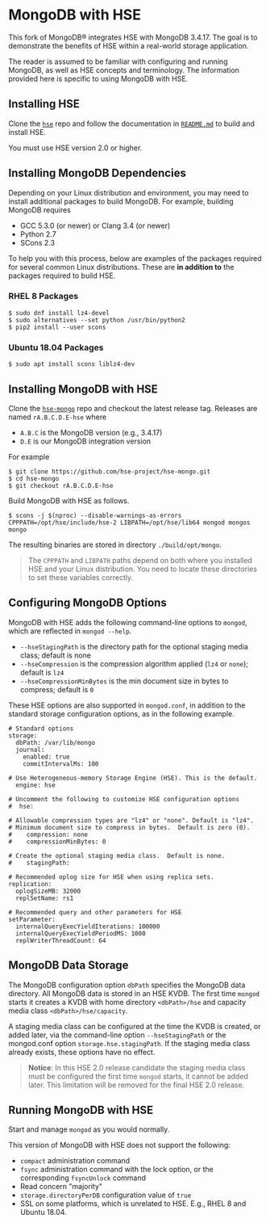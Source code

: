 # MongoDB with HSE

This fork of MongoDB&reg; integrates HSE with MongoDB 3.4.17.  The goal is
to demonstrate the benefits of HSE within a real-world storage application.

The reader is assumed to be familiar with configuring and running MongoDB,
as well as HSE concepts and terminology.
The information provided here is specific to using MongoDB with HSE.


## Installing HSE

Clone the [`hse`](https://github.com/hse-project/hse) repo
and follow the documentation in
[`README.md`](https://github.com/hse-project/hse/blob/master/README.md)
to build and install HSE.

You must use HSE version 2.0 or higher.


## Installing MongoDB Dependencies

Depending on your Linux distribution and environment, you may need to
install additional packages to build MongoDB.
For example, building MongoDB requires

* GCC 5.3.0 (or newer) or Clang 3.4 (or newer)
* Python 2.7
* SCons 2.3

To help you with this process, below are examples of the packages required
for several common Linux distributions.  These are **in addition to**
the packages required to build HSE.

### RHEL 8 Packages

    $ sudo dnf install lz4-devel
    $ sudo alternatives --set python /usr/bin/python2
    $ pip2 install --user scons

### Ubuntu 18.04 Packages

    $ sudo apt install scons liblz4-dev


## Installing MongoDB with HSE

Clone the [`hse-mongo`](https://github.com/hse-project/hse-mongo) repo
and checkout the latest release tag.  Releases are named `rA.B.C.D.E-hse` where

* `A.B.C` is the MongoDB version (e.g., 3.4.17)
* `D.E` is our MongoDB integration version

For example

    $ git clone https://github.com/hse-project/hse-mongo.git
    $ cd hse-mongo
    $ git checkout rA.B.C.D.E-hse

Build MongoDB with HSE as follows.

    $ scons -j $(nproc) --disable-warnings-as-errors CPPPATH=/opt/hse/include/hse-2 LIBPATH=/opt/hse/lib64 mongod mongos mongo

The resulting binaries are stored in directory `./build/opt/mongo`.

> The `CPPPATH` and `LIBPATH` paths depend on both where you installed HSE
> and your Linux distribution.  You need to locate these directories to
> set these variables correctly.


## Configuring MongoDB Options

MongoDB with HSE adds the following command-line options to `mongod`,
which are reflected in `mongod --help`.

* `--hseStagingPath` is the directory path for the optional staging media class; default is none
* `--hseCompression` is the compression algorithm applied (`lz4` or `none`); default is `lz4`
* `--hseCompressionMinBytes` is the min document size in bytes to compress; default is `0`

These HSE options are also supported in `mongod.conf`, in addition
to the standard storage configuration options, as in the following example.

    # Standard options
    storage:
      dbPath: /var/lib/mongo
      journal:
        enabled: true
        commitIntervalMs: 100

    # Use Heterogeneous-memory Storage Engine (HSE). This is the default.
      engine: hse

    # Uncomment the following to customize HSE configuration options
    #  hse:

    # Allowable compression types are "lz4" or "none". Default is "lz4".
    # Minimum document size to compress in bytes.  Default is zero (0).
    #    compression: none
    #    compressionMinBytes: 0

    # Create the optional staging media class.  Default is none.
    #    stagingPath:

    # Recommended oplog size for HSE when using replica sets.
    replication:
      oplogSizeMB: 32000
      replSetName: rs1

    # Recommended query and other parameters for HSE
    setParameter:
      internalQueryExecYieldIterations: 100000
      internalQueryExecYieldPeriodMS: 1000
      replWriterThreadCount: 64


## MongoDB Data Storage

The MongoDB configuration option `dbPath` specifies the MongoDB data directory.
All MongoDB data is stored in an HSE KVDB.  The first time `mongod` starts
it creates a KVDB with home directory `<dbPath>/hse` and capacity media class
`<dbPath>/hse/capacity`.

A staging media class can be configured at the time the KVDB is created,
or added later, via the command-line option `--hseStagingPath` or the
mongod.conf option `storage.hse.stagingPath`.  If the staging media class
already exists, these options have no effect.

> **Notice**:  In this HSE 2.0 release candidate the staging media class
> must be configured the first time `mongod` starts, it cannot be added
> later.  This limitation will be removed for the final HSE 2.0 release.


## Running MongoDB with HSE

Start and manage `mongod` as you would normally.

This version of MongoDB with HSE does not support the following:

* `compact` administration command
* `fsync` administration command with the lock option, or the
corresponding `fsyncUnlock` command
* Read concern "majority"
* `storage.directoryPerDB` configuration value of `true`
* SSL on some platforms, which is unrelated to HSE.  E.g., RHEL 8 and
Ubuntu 18.04.
